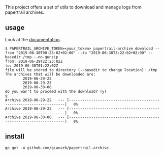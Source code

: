 This project offers a set of utils to download and manage logs from papertrail
archives.

## usage
Look at the [documentation](./Documentation/papertrail-archive.md).

```
$ PAPERTRAIL_ARCHIVE_TOKEN=<your_token> papertrail-archive download --from "2019-06-30T00:23:02+02:00" --to "2019-06-30T3:22:02+02:00" --basedir /tmp --no-gunzip
from: 2019-06-29T22:23:02Z
to: 2019-06-30T01:22:02Z
file will be stored to directory (--basedir to change location): /tmp
The archives that will be downloaded are:
        2019-06-29-22
        2019-06-29-23
        2019-06-30-00
do you wan't to proceed with the download? (y)
y
Archive 2019-06-29-22   --- [--------------------------------------------------------------------]   0%
Archive 2019-06-29-23   --- [--------------------------------------------------------------------]   0%
Archive 2019-06-30-00   --- [--------------------------------------------------------------------]   0%

```

## install

```
go get -u github.com/gianarb/papertrail-archive
```
